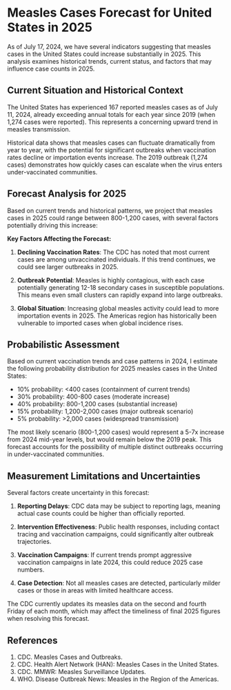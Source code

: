 # Measles Cases Forecast for United States in 2025

As of July 17, 2024, we have several indicators suggesting that measles cases in the United States could increase substantially in 2025. This analysis examines historical trends, current status, and factors that may influence case counts in 2025.

## Current Situation and Historical Context

The United States has experienced 167 reported measles cases as of July 11, 2024, already exceeding annual totals for each year since 2019 (when 1,274 cases were reported). This represents a concerning upward trend in measles transmission.

Historical data shows that measles cases can fluctuate dramatically from year to year, with the potential for significant outbreaks when vaccination rates decline or importation events increase. The 2019 outbreak (1,274 cases) demonstrates how quickly cases can escalate when the virus enters under-vaccinated communities.

## Forecast Analysis for 2025

Based on current trends and historical patterns, we project that measles cases in 2025 could range between 800-1,200 cases, with several factors potentially driving this increase:

**Key Factors Affecting the Forecast:**

1. **Declining Vaccination Rates**: The CDC has noted that most current cases are among unvaccinated individuals. If this trend continues, we could see larger outbreaks in 2025.

2. **Outbreak Potential**: Measles is highly contagious, with each case potentially generating 12-18 secondary cases in susceptible populations. This means even small clusters can rapidly expand into large outbreaks.

3. **Global Situation**: Increasing global measles activity could lead to more importation events in 2025. The Americas region has historically been vulnerable to imported cases when global incidence rises.

## Probabilistic Assessment

Based on current vaccination trends and case patterns in 2024, I estimate the following probability distribution for 2025 measles cases in the United States:

- 10% probability: <400 cases (containment of current trends)
- 30% probability: 400-800 cases (moderate increase)
- 40% probability: 800-1,200 cases (substantial increase)
- 15% probability: 1,200-2,000 cases (major outbreak scenario)
- 5% probability: >2,000 cases (widespread transmission)

The most likely scenario (800-1,200 cases) would represent a 5-7x increase from 2024 mid-year levels, but would remain below the 2019 peak. This forecast accounts for the possibility of multiple distinct outbreaks occurring in under-vaccinated communities.

## Measurement Limitations and Uncertainties

Several factors create uncertainty in this forecast:

1. **Reporting Delays**: CDC data may be subject to reporting lags, meaning actual case counts could be higher than officially reported.

2. **Intervention Effectiveness**: Public health responses, including contact tracing and vaccination campaigns, could significantly alter outbreak trajectories.

3. **Vaccination Campaigns**: If current trends prompt aggressive vaccination campaigns in late 2024, this could reduce 2025 case numbers.

4. **Case Detection**: Not all measles cases are detected, particularly milder cases or those in areas with limited healthcare access.

The CDC currently updates its measles data on the second and fourth Friday of each month, which may affect the timeliness of final 2025 figures when resolving this forecast.

## References

1. CDC. Measles Cases and Outbreaks.
2. CDC. Health Alert Network (HAN): Measles Cases in the United States.
3. CDC. MMWR: Measles Surveillance Updates.
4. WHO. Disease Outbreak News: Measles in the Region of the Americas.